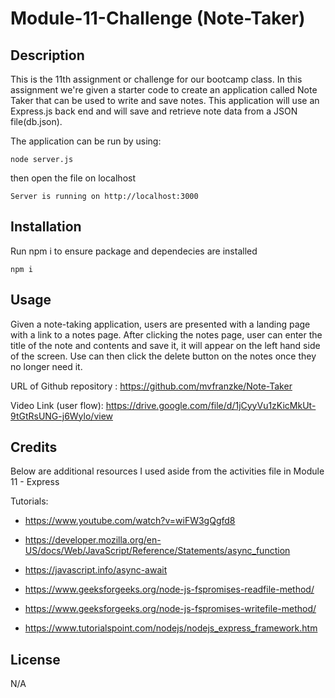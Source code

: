 # Module-11-Challenge (Note-Taker)
## Description
This is the 11th assignment or challenge for our bootcamp class. In this assignment we're given a starter code to create an application called Note Taker that can be used to write and save notes. This application will use an Express.js back end and will save and retrieve note data from a JSON file(db.json).

The application can be run by using:

```
node server.js
```

then open the file on localhost

```
Server is running on http://localhost:3000
```

## Installation
Run npm i to ensure package and dependecies are installed

```
npm i
```

## Usage
Given a note-taking application, users are presented with a landing page with a link to a notes page. After clicking the notes page, user can enter the title of the note and contents and save it, it will appear on the left hand side of the screen. Use can then click the delete button on the notes once they no longer need it.

URL of Github repository : https://github.com/mvfranzke/Note-Taker

Video Link (user flow): https://drive.google.com/file/d/1jCyyVu1zKicMkUt-9tGtRsUNG-j6Wylo/view

## Credits

Below are additional resources I used aside from the activities file in Module 11 - Express

Tutorials:
* https://www.youtube.com/watch?v=wiFW3gQgfd8

* https://developer.mozilla.org/en-US/docs/Web/JavaScript/Reference/Statements/async_function
* https://javascript.info/async-await
* https://www.geeksforgeeks.org/node-js-fspromises-readfile-method/
* https://www.geeksforgeeks.org/node-js-fspromises-writefile-method/
* https://www.tutorialspoint.com/nodejs/nodejs_express_framework.htm

## License
N/A
